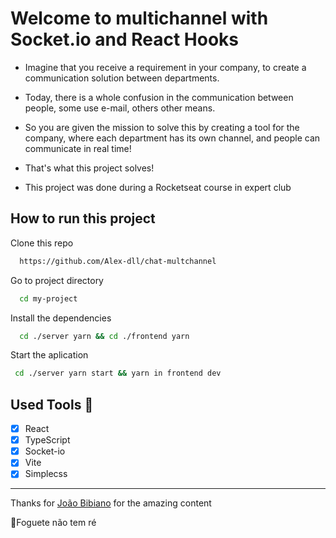 
# Welcome to multichannel with Socket.io and React Hooks

- Imagine that you receive a requirement in your company, to create a communication solution between departments.

- Today, there is a whole confusion in the communication between people, some use e-mail, others other means.

- So you are given the mission to solve this by creating a tool for the company, where each department has its own channel, and people can communicate in real time!

- That's what this project solves!

- This project was done during a Rocketseat course in expert club

## How to run this project

Clone this repo

```bash
  https://github.com/Alex-dll/chat-multchannel
```

Go to project directory

```bash
  cd my-project
```

Install the dependencies

```bash
  cd ./server yarn && cd ./frontend yarn
```

Start the aplication

```bash
 cd ./server yarn start && yarn in frontend dev
```

## Used Tools 🧰

- [x] React
- [x] TypeScript
- [x] Socket-io
- [x] Vite
- [x] Simplecss

---

Thanks for [João Bibiano](https://github.com/joaobibiano) for the amazing content

🚀Foguete não tem ré
